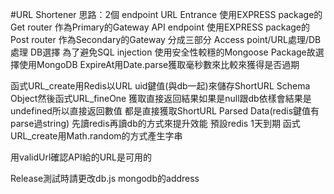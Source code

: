 #URL Shortener
思路：2個 endpoint 
    URL Entrance 使用EXPRESS package的Get router 作為Primary的Gateway
    API endpoint 使用EXPRESS package的Post router 作為Secondary的Gateway
分成三部分 Access point/URL處理/DB處理
DB選擇 為了避免SQL injection 使用安全性較穩的Mongoose Package故選擇使用MongoDB
ExpireAt用Date.parse獲取毫秒數來比較來獲得是否過期

函式URL_create用Redis以URL uid鍵值(與db一起)來儲存ShortURL Schema Object然後函式URL_fineOne 獲取直接返回結果如果是null跟db依樣會結果是undefined所以直接返回數值 都是直接獲取ShortURL Parsed Data(redis鍵值有parse過string)
先讀redis再讀db的方式來提升效能
預設redis 1天到期
函式URL_create用Math.random的方式產生字串

用validUrl確認API給的URL是可用的

Release測試時請更改db.js mongodb的address